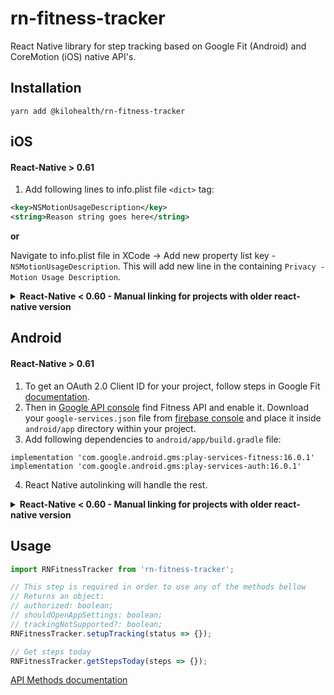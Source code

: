 # rn-fitness-tracker

React Native library for step tracking based on Google Fit (Android) and CoreMotion (iOS) native API's.

## Installation

`yarn add @kilohealth/rn-fitness-tracker`

## iOS

#### React-Native > 0.61

1. Add following lines to info.plist file `<dict>` tag:

```xml
<key>NSMotionUsageDescription</key>
<string>Reason string goes here</string>
```

**or**

Navigate to info.plist file in XCode → Add new property list key - `NSMotionUsageDescription`. 
This will add new line in the containing `Privacy - Motion Usage Description`.

<details><summary><b>React-Native < 0.60 - Manual linking for projects with older react-native version</b></summary>
<p>

1. Add following line to Podfile:
   `pod 'RNFitnessTracker', :podspec => '../node_modules/@kilohealth/rn-fitness-tracker/ios/RNFitnessTracker.podspec'`.
2. In XCode, in the project navigator, right click `Libraries` ➜ `Add Files to [your project's name]`
3. Go to `node_modules` ➜ `@kilohealth/rn-fitness-tracker` and add `RNFitnessTracker.xcodeproj`
4. In XCode, in the project navigator, select your project. Add `libRNFitnessTracker.a` to your project's `Build Phases` ➜ `Link Binary With Libraries`

</p>
</details>


## Android

#### React-Native > 0.61

1. To get an OAuth 2.0 Client ID for your project, follow steps in Google Fit [documentation](https://developers.google.com/fit/android/get-api-key).
2. Then in [Google API console](https://console.developers.google.com) find Fitness API and enable it. Download your `google-services.json` file from [firebase console](https://console.firebase.google.com) and place it inside `android/app` directory within your project.
3. Add following dependencies to `android/app/build.gradle` file:

```
implementation 'com.google.android.gms:play-services-fitness:16.0.1'
implementation 'com.google.android.gms:play-services-auth:16.0.1'
```

4. React Native autolinking will handle the rest.

<details><summary><b>React-Native < 0.60 - Manual linking for projects with older react-native version</b></summary>
<p>

1. Open up `android/app/src/main/java/[...]/MainActivity.java`
   Add `import com.fitnesstracker.RNFitnessTrackerPackage;` to the imports at the top of the file.
   Add `new RNFitnessTrackerPackage()` to the list returned by the `getPackages()` method.

2. Append the following lines to `android/settings.gradle`:

```
include ':@kilohealth-rn-fitness-tracker'
project(':@kilohealth-rn-fitness-tracker').projectDir = new File(rootProject.projectDir, 	'../node_modules/@kilohealth/rn-fitness-tracker/android')
```

3.Insert the following lines inside the dependencies block in `android/app/build.gradle`:

```
implementation project(path: ':@kilohealth-rn-fitness-tracker')
```

</p>
</details>

## Usage

```js
import RNFitnessTracker from 'rn-fitness-tracker';

// This step is required in order to use any of the methods bellow
// Returns an object:
// authorized: boolean;
// shouldOpenAppSettings: boolean;
// trackingNotSupported?: boolean;
RNFitnessTracker.setupTracking(status => {});

// Get steps today
RNFitnessTracker.getStepsToday(steps => {});
```

[API Methods documentation](api.md)
